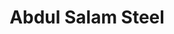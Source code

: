 ---
title: "Abdul Salam Steel"
url: /karachi/abdul-salam-steel-d-19-quality-godown-shershah-karachi-75730-pakistan/
shop: wholesale
---